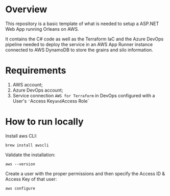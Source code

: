 # Overview

This repository is a basic template of what is needed to setup a ASP.NET Web App running Orleans on AWS.

It contains the C# code as well as the Terraform IaC and the Azure DevOps pipeline needed to deploy the service
in an AWS App Runner instance connected to AWS DynamoDB to store the grains and silo information.

# Requirements

1. AWS account;
2. Azure DevOps account;
3. Service connection `AWS for Terraform` in DevOps configured with a User's `'`Access Key` and `Access Role`


# How to run locally

Install aws CLI:

`brew install awscli`

Validate the installation:

`aws --version`

Create a user with the proper permissions and then specify the Access ID & Access Key of that user:

`aws configure`
